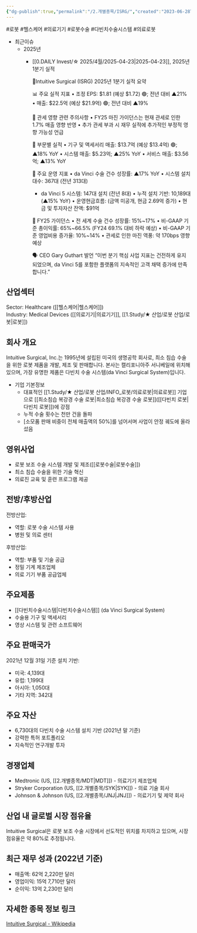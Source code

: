 ```yaml
---
{"dg-publish":true,"permalink":"/2.개별종목/ISRG/","created":"2023-06-28T12:17:44.092+09:00","updated":"2025-06-03T20:05:59.633+09:00"}
---
```


#로봇 #헬스케어 #의료기기 #로봇수술 #다빈치수술시스템 #의료로봇


- 최근이슈
	- 2025년
		- [[0.DAILY Invest/☆ 2025/4월/2025-04-23\|2025-04-23]], 2025년 1분기 실적
		  
			🤩Intuitive Surgical (ISRG) 2025년 1분기 실적 요약
			
			📊 주요 실적 지표
			• 조정 EPS: $1.81 (예상 $1.72) 🟢; 전년 대비 ▲21%
			• 매출: $22.5억 (예상 $21.9억) 🟢; 전년 대비 ▲19%
			
			📌 관세 영향 관련 주의사항
			• FY25 마진 가이던스는 현재 관세로 인한 1.7% 매출 영향 반영
			• 추가 관세 부과 시 재무 실적에 추가적인 부정적 영향 가능성 언급
			
			📍 부문별 실적
			• 기구 및 액세서리 매출: $13.7억 (예상 $13.4억) 🟢; ▲18% YoY
			• 시스템 매출: $5.23억; ▲25% YoY
			• 서비스 매출: $3.56억; ▲13% YoY
			
			💸 주요 운영 지표
			• da Vinci 수술 건수 성장률: ▲17% YoY
			• 시스템 설치 대수: 367대 (전년 313대)
			 - da Vinci 5 시스템: 147대 설치 (전년 8대)
			• 누적 설치 기반: 10,189대 (▲15% YoY)
			• 운영현금흐름: (금액 미공개, 현금 2.69억 증가)
			• 현금 및 투자자산 잔액: $91억
			
			🔮 FY25 가이던스
			• 전 세계 수술 건수 성장률: 15%~17%
			• 비-GAAP 기준 총이익률: 65%~66.5% (FY24 69.1% 대비 하락 예상)
			• 비-GAAP 기준 영업비용 증가율: 10%~14%
			• 관세로 인한 마진 역풍: 약 170bps 영향 예상
			
			🗣️ CEO Gary Guthart 발언
			“이번 분기 핵심 사업 지표는 건전하게 유지되었으며, da Vinci 5를 포함한 플랫폼의 지속적인 고객 채택 증가에 만족합니다.”


## 산업섹터

Sector: Healthcare ([[헬스케어\|헬스케어]])  
Industry: Medical Devices ([[의료기기\|의료기기]], [[1.Study/★ 산업/로봇 산업/로봇\|로봇]])

## 회사 개요

Intuitive Surgical, Inc.는 1995년에 설립된 미국의 생명공학 회사로, 최소 침습 수술을 위한 로봇 제품을 개발, 제조 및 판매합니다. 본사는 캘리포니아주 서니베일에 위치해 있으며, 가장 유명한 제품은 다빈치 수술 시스템(da Vinci Surgical System)입니다.

- 기업 기본정보
	- 대표적인 [[1.Study/★ 산업/로봇 산업/INFO_로봇/의료로봇\|의료로봇]] 기업으로 [[최소침습 복강경 수술 로봇\|최소침습 복강경 수술 로봇]]([[다빈치 로봇\|다빈치 로봇]])에 강점
	- 누적 수술 횟수는 천만 건을 돌파
	- [소모품 판매 비중이 전체 매출액의 50%]를 넘어서며 사업이 안정 궤도에 올라섰음

## 영위사업

- 로봇 보조 수술 시스템 개발 및 제조([[로봇수술\|로봇수술]])
- 최소 침습 수술을 위한 기술 혁신
- 의료진 교육 및 훈련 프로그램 제공

## 전방/후방산업

전방산업:

- 역할: 로봇 수술 시스템 사용
- 병원 및 의료 센터

후방산업:

- 역할: 부품 및 기술 공급
- 정밀 기계 제조업체
- 의료 기기 부품 공급업체

## 주요제품

- [[다빈치수술시스템\|다빈치수술시스템]] (da Vinci Surgical System)
- 수술용 기구 및 액세서리
- 영상 시스템 및 관련 소프트웨어

## 주요 판매국가

2021년 12월 31일 기준 설치 기반:

- 미국: 4,139대
- 유럽: 1,199대
- 아시아: 1,050대
- 기타 지역: 342대

## 주요 자산

- 6,730대의 다빈치 수술 시스템 설치 기반 (2021년 말 기준)
- 강력한 특허 포트폴리오
- 지속적인 연구개발 투자

## 경쟁업체

- Medtronic (US, [[2.개별종목/MDT\|MDT]]) - 의료기기 제조업체
- Stryker Corporation (US, [[2.개별종목/SYK\|SYK]]) - 의료 기술 회사
- Johnson & Johnson (US, [[2.개별종목/JNJ\|JNJ]]) - 의료기기 및 제약 회사

## 산업 내 글로벌 시장 점유율

Intuitive Surgical은 로봇 보조 수술 시장에서 선도적인 위치를 차지하고 있으며, 시장 점유율은 약 80%로 추정됩니다.

## 최근 재무 성과 (2022년 기준)

- 매출액: 62억 2,220만 달러
- 영업이익: 15억 7,710만 달러
- 순이익: 13억 2,230만 달러

## 자세한 종목 정보 링크

[Intuitive Surgical - Wikipedia](https://en.wikipedia.org/wiki/Intuitive_Surgical)